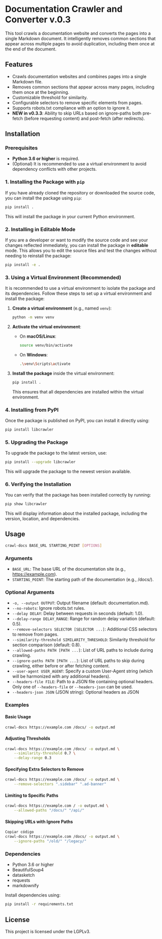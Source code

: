# Documentation Crawler and Converter v.0.3

This tool crawls a documentation website and converts the pages into a single Markdown document. It intelligently removes common sections that appear across multiple pages to avoid duplication, including them once at the end of the document.

## Features

- Crawls documentation websites and combines pages into a single Markdown file.
- Removes common sections that appear across many pages, including them once at the beginning.
- Customizable threshold for similarity.
- Configurable selectors to remove specific elements from pages.
- Supports robots.txt compliance with an option to ignore it.
- **NEW in v0.3.3**: Ability to skip URLs based on ignore-paths both pre-fetch (before requesting content) and post-fetch (after redirects).

## Installation

### Prerequisites

- **Python 3.6 or higher** is required.
- (Optional) It is recommended to use a virtual environment to avoid dependency conflicts with other projects.

### 1. Installing the Package with `pip`

If you have already cloned the repository or downloaded the source code, you can install the package using `pip`:

```bash
pip install .
```

This will install the package in your current Python environment.

### 2. Installing in Editable Mode

If you are a developer or want to modify the source code and see your changes reflected immediately, you can install the package in **editable** mode. This allows you to edit the source files and test the changes without needing to reinstall the package:

```bash
pip install -e .
```

### 3. Using a Virtual Environment (Recommended)

It is recommended to use a virtual environment to isolate the package and its dependencies. Follow these steps to set up a virtual environment and install the package:

1. **Create a virtual environment** (e.g., named `venv`):

   ```bash
   python -m venv venv
   ```

2. **Activate the virtual environment**:

   - On **macOS/Linux**:
     ```bash
     source venv/bin/activate
     ```

   - On **Windows**:
     ```bash
     .\venv\Scripts\activate
     ```

3. **Install the package** inside the virtual environment:

   ```bash
   pip install .
   ```

   This ensures that all dependencies are installed within the virtual environment.

### 4. Installing from PyPI

Once the package is published on PyPI, you can install it directly using:

```bash
pip install libcrawler
```

### 5. Upgrading the Package

To upgrade the package to the latest version, use:

```bash
pip install --upgrade libcrawler
```

This will upgrade the package to the newest version available.

### 6. Verifying the Installation

You can verify that the package has been installed correctly by running:

```bash
pip show libcrawler
```

This will display information about the installed package, including the version, location, and dependencies.

## Usage

```bash
crawl-docs BASE_URL STARTING_POINT [OPTIONS]
```

### Arguments

- `BASE_URL`: The base URL of the documentation site (e.g., https://example.com).
- `STARTING_POINT`: The starting path of the documentation (e.g., /docs/).

### Optional Arguments

- `-o, --output OUTPUT`: Output filename (default: documentation.md).
- `--no-robots`: Ignore robots.txt rules.
- `--delay DELAY`: Delay between requests in seconds (default: 1.0).
- `--delay-range DELAY_RANGE`: Range for random delay variation (default: 0.5).
- `--remove-selectors SELECTOR [SELECTOR ...]`: Additional CSS selectors to remove from pages.
- `--similarity-threshold SIMILARITY_THRESHOLD`: Similarity threshold for section comparison (default: 0.8).
- `--allowed-paths PATH [PATH ...]`: List of URL paths to include during crawling.
- `--ignore-paths PATH [PATH ...]`: List of URL paths to skip during crawling, either before or after fetching content.
- `--user-agent USER_AGENT`: Specify a custom User-Agent string (which will be harmonized with any additional headers).
- `--headers-file FILE`: Path to a JSON file containing optional headers. Only one of `--headers-file` or `--headers-json` can be used.
- `--headers-json JSON` (JSON string): Optional headers as JSON

### Examples

#### Basic Usage
```bash
crawl-docs https://example.com /docs/ -o output.md
```

#### Adjusting Thresholds
```bash
crawl-docs https://example.com /docs/ -o output.md \
    --similarity-threshold 0.7 \
    --delay-range 0.3
```

#### Specifying Extra Selectors to Remove
```bash
crawl-docs https://example.com /docs/ -o output.md \
    --remove-selectors ".sidebar" ".ad-banner"
```

#### Limiting to Specific Paths
```bash
crawl-docs https://example.com / -o output.md \
    --allowed-paths "/docs/" "/api/"
```

#### Skipping URLs with Ignore Paths

```bash
Copiar código
crawl-docs https://example.com /docs/ -o output.md \
    --ignore-paths "/old/" "/legacy/"
```

### Dependencies

- Python 3.6 or higher
- BeautifulSoup4
- datasketch
- requests
- markdownify

Install dependencies using:
```bash
pip install -r requirements.txt
```

## License

This project is licensed under the LGPLv3.
